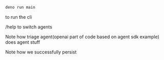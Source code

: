 ```bash
deno run main
```

to run the cli

/help to switch agents


Note how triage agent(openai part of code based on agent sdk example) does agent stuff


Note how we successfully persist 
